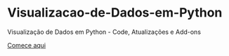 # Visualizacao-de-Dados-em-Python
Visualização de Dados em Python - Code, Atualizações e Add-ons

[Comece aqui](https://github.com/Rogerio-mack/Visualizacao-de-Dados-em-Python/blob/main/capa.ipynb)
